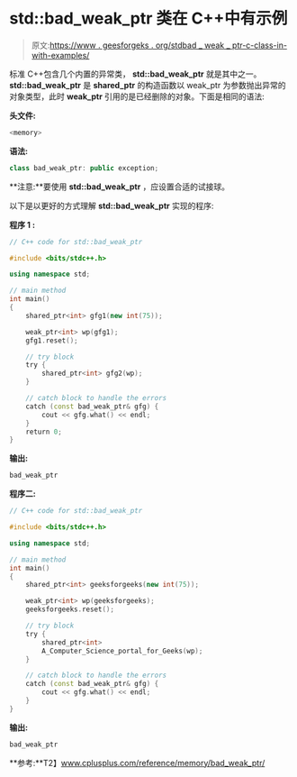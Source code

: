 # std::bad_weak_ptr 类在 C++中有示例

> 原文:[https://www . geesforgeks . org/stdbad _ weak _ ptr-c-class-in-with-examples/](https://www.geeksforgeeks.org/stdbad_weak_ptr-class-in-c-with-examples/)

标准 C++包含几个内置的异常类， **std::bad_weak_ptr** 就是其中之一。 **std::bad_weak_ptr** 是 **shared_ptr** 的构造函数以 weak_ptr 为参数抛出异常的对象类型，此时 **weak_ptr** 引用的是已经删除的对象。下面是相同的语法:

**头文件:**

```cpp
<memory>

```

**语法:**

```cpp
class bad_weak_ptr: public exception;

```

**注意:**要使用 **std::bad_weak_ptr** ，应设置合适的试接球。

以下是以更好的方式理解 **std::bad_weak_ptr** 实现的程序:

**程序 1 :**

```cpp
// C++ code for std::bad_weak_ptr

#include <bits/stdc++.h>

using namespace std;

// main method
int main()
{
    shared_ptr<int> gfg1(new int(75));

    weak_ptr<int> wp(gfg1);
    gfg1.reset();

    // try block
    try {
        shared_ptr<int> gfg2(wp);
    }

    // catch block to handle the errors
    catch (const bad_weak_ptr& gfg) {
        cout << gfg.what() << endl;
    }
    return 0;
}
```

**输出:**

```cpp
bad_weak_ptr

```

**程序二:**

```cpp
// C++ code for std::bad_weak_ptr

#include <bits/stdc++.h>

using namespace std;

// main method
int main()
{
    shared_ptr<int> geeksforgeeks(new int(75));

    weak_ptr<int> wp(geeksforgeeks);
    geeksforgeeks.reset();

    // try block
    try {
        shared_ptr<int> 
        A_Computer_Science_portal_for_Geeks(wp);
    }

    // catch block to handle the errors
    catch (const bad_weak_ptr& gfg) {
        cout << gfg.what() << endl;
    }
}
```

**输出:**

```cpp
bad_weak_ptr

```

**参考:**T2】www.cplusplus.com/reference/memory/bad_weak_ptr/